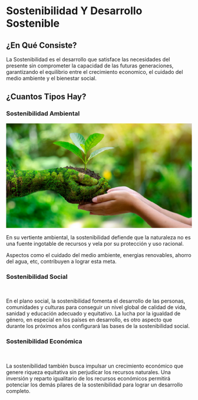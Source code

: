 # Sostenibilidad Y Desarrollo Sostenible
## ¿En Qué Consiste?

La Sostenibilidad es el desarrollo que satisface las necesidades del presente sin comprometer la capacidad de las futuras generaciones, garantizando el equilibrio entre el crecimiento economico, el cuidado del medio ambiente y el bienestar social.




## ¿Cuantos Tipos Hay?

### Sostenibilidad Ambiental
![vital](img/vital.png)

En su vertiente ambiental, la sostenibilidad defiende que la naturaleza no es una fuente ingotable de recursos y vela por su protección y uso racional.

Aspectos como el cuidado del medio ambiente, energias renovables, ahorro del agua, etc, contribuyen a lograr esta meta.

### Sostenibilidad Social

﻿

En el plano social, la sostenibilidad fomenta el desarrollo de las personas, comunidades y culturas para conseguir un nivel global de calidad de vida, sanidad y educación
adecuado y equitativo. La lucha por la igualdad de género, en especial en los países en desarrollo, es otro aspecto que durante los próximos años configurará las bases de la sostenibilidad social.


### Sostenibilidad Económica

﻿

La sostenibilidad también busca impulsar un crecimiento
económico que genere riqueza equitativa sin perjudicar los recursos naturales. Una inversión y reparto igualitario de los recursos económicos permitirá potenciar los demás pilares de la sostenibilidad para lograr un desarrollo completo.
